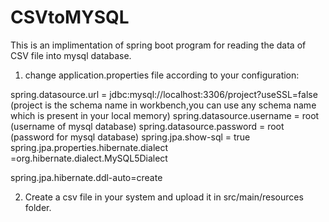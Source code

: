 # CSVtoMYSQL

This is an implimentation of spring boot program for reading the data of CSV file into mysql database. 

1.  change application.properties file according to your configuration:

spring.datasource.url = jdbc:mysql://localhost:3306/project?useSSL=false (project is the schema name in workbench,you can use any schema name which is present in your local memory)
spring.datasource.username = root (username of mysql database)
spring.datasource.password = root (password for mysql database)
spring.jpa.show-sql = true
spring.jpa.properties.hibernate.dialect =org.hibernate.dialect.MySQL5Dialect

spring.jpa.hibernate.ddl-auto=create

2.  Create a csv file in your system and upload it in src/main/resources folder.
